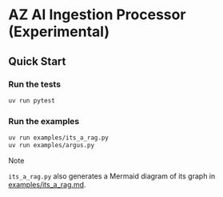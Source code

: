 # AZ AI Ingestion Processor (Experimental)

## Quick Start

### Run the tests

```bash
uv run pytest
```

### Run the examples

```bash
uv run examples/its_a_rag.py
uv run examples/argus.py
```

> [!NOTE]  
> `its_a_rag.py` also generates a Mermaid diagram of its graph in [examples/its_a_rag.md](examples/its_a_rag.md).